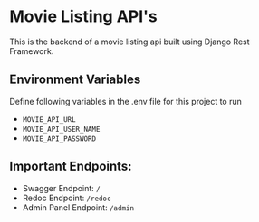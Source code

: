 # Movie Listing API's
This is the backend of a movie listing api built using Django Rest Framework.


## Environment Variables
Define following variables in the .env file for this project to run
- `MOVIE_API_URL`
- `MOVIE_API_USER_NAME`
- `MOVIE_API_PASSWORD`


## Important Endpoints:
- Swagger Endpoint: `/`
- Redoc Endpoint: `/redoc`
- Admin Panel Endpoint: `/admin`
